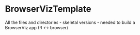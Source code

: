 # BrowserVizTemplate
All the files and directories - skeletal versions - needed to build a BrowserViz app (R &lt;-> browser)
